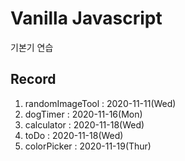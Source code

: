 # Vanilla Javascript

기본기 연습

## Record
1. randomImageTool : 2020-11-11(Wed)
2. dogTimer : 2020-11-16(Mon)
3. calculator : 2020-11-18(Wed)
4. toDo : 2020-11-18(Wed)
5. colorPicker : 2020-11-19(Thur)

